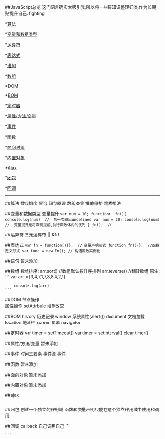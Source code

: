 ##JavaScript总览
    这门语言确实太吸引我,所以将一些碎知识整理归类,作为长期贴提升自己. fighting

*[算法](#user-content-arithmetic)
    
*[变量和数据类型](#user-content-variable)

*[运算符](#user-content-operation)

*[表达式](#user-content-expression)

*[语句](#user-content-statement)

*[数组](#user-content-array)

*[DOM](#user-content-dom)

*[BOM](#user-content-bom)

*[定时器](#user-content-timer) 

*[属性/方法/变量](#user-content-method)

*[事件](#user-content-event)

*[函数](#user-content-function)

*[面向对象](#user-content-face-obj)

*[内置对象](#user-content-inner-obj)

*[Ajax](#user-content-ajax)  

*[闭包](#user-content-closebag)

*[回调](#user-content-turnround)





_____________________________________





<a id="arithmetic"></a>
##算法
    数组排序
    冒泡
    闭包原理
    数组查重
    排他思想
    跳楼想法

<a id="variable"></a>
##变量和数据类型
    变量提升
    ```
        var num = 10;
        functioon  fn(){
            console.log(num)  //  第一次输出undefined
            var num = 20;
            console.log(num)  //  变量提升是将声明提前,执行函数体内的优先
        }
        fn();  //
    ```

<a id="operation"></a>
##运算符
    三元运算符  ||  && !

<a id="expression"></a>
##表达式
    ```
      var fn = function(){};  // 变量声明形式
      function fn(){};  //函数定义形式
      var func = new Fn(); // 构造函数实例化
    ```

<a id="statement"></a>
##语句
    暂未添加

<a id="array"></a>
##数组
    数组排序: 
        arr.sort() //数组默认按升序排列
        arr.reverse() //翻转数组
    原生:
    ```
        var arr = [3,4,7,1,7,3,8,4,2,1]
        
        console.log(arr)
    ```

<a id="dom"></a>
##DOM
    节点操作    
    属性操作  setAttrbule
    增删改查

<a id="bom"></a>
##BOM
    history 历史记录
    window  系统属性(alert())
    document 文档加载
    location 地址栏
    screen  屏幕
    navigator 


<a id="timer"></a>
##定时器
    var timer = setTimeout()
    var timer = setinterval()
    clear timer()

<a id="method"></a>
##属性/方法/变量
    暂未添加

<a id="event"></a>
##事件
    时间三要素 事件源 事件 

<a id="function"></a>
##函数
    暂未添加

<a id="face-obj"></a>
##面向对象
    暂未添加

<a id="inner-obj"></a>
##内置对象
    暂未添加

<a id="ajax"></a>
##ajax
```

```
<a id="closebag"></a>
##闭包
    创建一个独立的作用域 函数和变量声明只能在这个独立作用域中使用和调用


<a id="turnround"></a>
##回调
    callback
    自己调用自己
    ```
    
    ```

